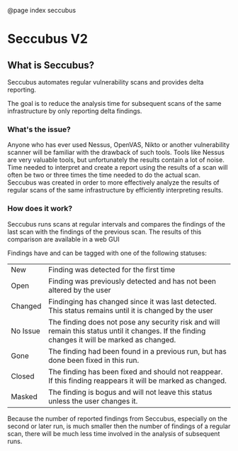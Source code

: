 @page index seccubus

Seccubus V2
===========

What is Seccubus?
-----------------

Seccubus automates regular vulnerability scans and provides delta reporting.

The goal is to reduce the analysis time for subsequent scans of the same infrastructure by only reporting delta findings.

### What's the issue? ###

Anyone who has ever used Nessus, OpenVAS, Nikto or another vulnerability scanner will be familiar with the drawback of such tools. Tools like Nessus are very valuable tools, but unfortunately the results  contain a lot of noise. Time needed to interpret and create a report using the results of a scan will often be two or three times the time needed to do the actual scan.
Seccubus was created in order to more effectively analyze the results of regular scans of the same infrastructure by efficiently interpreting results.

### How does it work? ###

Seccubus runs scans at regular intervals and compares the findings of the last scan with the findings of the previous scan. The results of this comparison are available in a web GUI

Findings have and can be tagged with one of the following statuses:

<table>
<tr><td>New</td>
<td>Finding was detected for the first time</td></tr>
<tr><td>Open</td>
<td>Finding was previously detected and has not been altered by the user</td></tr>
<tr><td>Changed</td>
<td>Findinging has changed since it was last detected. This status remains until it is changed by the user</td></tr>
<tr><td>No Issue</td>
<td>The finding does not pose any security risk and will remain this status until it changes. If the finding changes it will be marked as changed.</td></tr>
<tr><td>Gone</td>
<td>The finding had been found in a previous run, but has done been fixed in this run.</td></tr>
<tr><td>Closed</td>
<td>The finding has been fixed and should not reappear. If this finding reappears it will be marked as changed.</td></tr>
<tr><td>Masked</td>
<td>The finding is bogus and will not leave this status unless the user changes it.</td></tr>
<table>

Because the number of reported findings from Seccubus, especially on the second or later run, is much smaller then the number of findings of a regular scan, there will be much less time involved in the analysis of subsequent runs.

